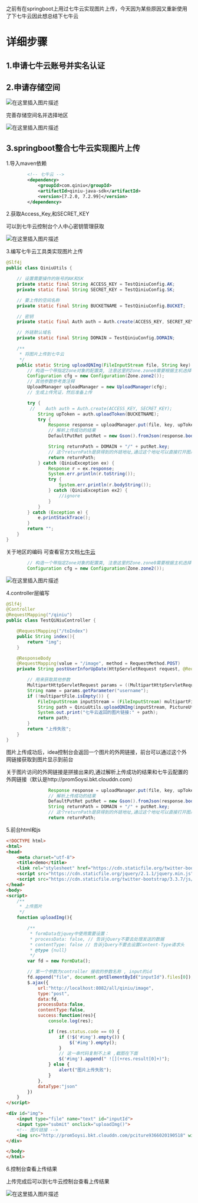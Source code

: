 之前有在springboot上用过七牛云实现图片上传，今天因为某些原因又重新使用了下七牛云因此想总结下七牛云

# 详细步骤
## 1.申请七牛云账号并实名认证
## 2.申请存储空间

![在这里插入图片描述](https://img-blog.csdnimg.cn/20190518151032106.png)

完善存储空间名并选择地区

![在这里插入图片描述](https://img-blog.csdnimg.cn/20190518151104691.png?x-oss-process=image/watermark,type_ZmFuZ3poZW5naGVpdGk,shadow_10,text_aHR0cHM6Ly9ibG9nLmNzZG4ubmV0L3dlaXhpbl80MTkyMjI4OQ==,size_16,color_FFFFFF,t_70)

## 3.springboot整合七牛云实现图片上传

1.导入maven依赖
```xml
        <!-- 七牛云 -->
        <dependency>
            <groupId>com.qiniu</groupId>
            <artifactId>qiniu-java-sdk</artifactId>
            <version>[7.2.0, 7.2.99]</version>
        </dependency>
```

2.获取Access_Key,和SECRET_KEY

可以到七牛云控制台个人中心密钥管理获取

![在这里插入图片描述](https://img-blog.csdnimg.cn/20190518151728468.png?x-oss-process=image/watermark,type_ZmFuZ3poZW5naGVpdGk,shadow_10,text_aHR0cHM6Ly9ibG9nLmNzZG4ubmV0L3dlaXhpbl80MTkyMjI4OQ==,size_16,color_FFFFFF,t_70)

3.编写七牛云工具类实现图片上传

```java
@Slf4j
public class QiniuUtils {

    // 设置需要操作的账号的AK和SK
    private static final String ACCESS_KEY = TestQiniuConfig.AK;
    private static final String SECRET_KEY = TestQiniuConfig.SK;

    // 要上传的空间名称
    private static final String BUCKETNAME = TestQiniuConfig.BUCKET;

    // 密钥
    private static final Auth auth = Auth.create(ACCESS_KEY, SECRET_KEY);

    // 外链默认域名
    private static final String DOMAIN = TestQiniuConfig.DOMAIN;

    /**
     * 将图片上传到七牛云
     */
    public static String uploadQNImg(FileInputStream file, String key) {
        // 构造一个带指定Zone对象的配置类, 注意这里的Zone.zone0需要根据主机选择
        Configuration cfg = new Configuration(Zone.zone2());
        // 其他参数参考类注释
        UploadManager uploadManager = new UploadManager(cfg);
        // 生成上传凭证，然后准备上传

        try {
         //    Auth auth = Auth.create(ACCESS_KEY, SECRET_KEY);
            String upToken = auth.uploadToken(BUCKETNAME);
            try {
                Response response = uploadManager.put(file, key, upToken, null, null);
                // 解析上传成功的结果
                DefaultPutRet putRet = new Gson().fromJson(response.bodyString(), DefaultPutRet.class);

                String returnPath = DOMAIN + "/" + putRet.key;
                // 这个returnPath是获得到的外链地址,通过这个地址可以直接打开图片
                return returnPath;
            } catch (QiniuException ex) {
                Response r = ex.response;
                System.err.println(r.toString());
                try {
                    System.err.println(r.bodyString());
                } catch (QiniuException ex2) {
                    //ignore
                }
            }
        } catch (Exception e) {
            e.printStackTrace();
        }
        return "";
    }
}
```


关于地区的编码 可查看官方文档[七牛云](https://developer.qiniu.com/kodo/manual/1671/region-endpoint)

```java
        // 构造一个带指定Zone对象的配置类, 注意这里的Zone.zone0需要根据主机选择
        Configuration cfg = new Configuration(Zone.zone2());
```

![在这里插入图片描述](https://img-blog.csdnimg.cn/20190518153236593.png?x-oss-process=image/watermark,type_ZmFuZ3poZW5naGVpdGk,shadow_10,text_aHR0cHM6Ly9ibG9nLmNzZG4ubmV0L3dlaXhpbl80MTkyMjI4OQ==,size_16,color_FFFFFF,t_70)


4.controller层编写
```java
@Slf4j
@Controller
@RequestMapping("/qiniu")
public class TestQiNiuController {

    @RequestMapping("/toIndex")
    public String index(){
        return "img";
    }

    @ResponseBody
    @RequestMapping(value = "/image", method = RequestMethod.POST)
    private String postUserInforUpDate(HttpServletRequest request, @RequestParam("file") MultipartFile multipartFile) throws IOException {

        // 用来获取其他参数
        MultipartHttpServletRequest params = ((MultipartHttpServletRequest) request);
        String name = params.getParameter("username");
        if (!multipartFile.isEmpty()) {
            FileInputStream inputStream = (FileInputStream) multipartFile.getInputStream();
            String path = QiniuUtils.uploadQNImg(inputStream, PictureUtil.getRandomFileName()); // KeyUtil.genUniqueKey()生成图片的随机名
            System.out.print("七牛云返回的图片链接:" + path);
            return path;
        }
        return "上传失败";
    }
}
```

图片上传成功后，idea控制台会返回一个图片的外网链接，前台可以通过这个外网链接获取到图片显示到前台

关于图片访问的外网链接是拼接出来的,通过解析上传成功的结果和七牛云配置的外网链接（默认是http://prom5oysi.bkt.clouddn.com）
```java
                Response response = uploadManager.put(file, key, upToken, null, null);
                // 解析上传成功的结果
                DefaultPutRet putRet = new Gson().fromJson(response.bodyString(), DefaultPutRet.class);
                String returnPath = DOMAIN + "/" + putRet.key;
                // 这个returnPath是获得到的外链地址,通过这个地址可以直接打开图片
                return returnPath;

```

5.前台html和js
```html
<!DOCTYPE html>
<html>
<head>
    <meta charset="utf-8">
    <title>demo</title>
    <link rel="stylesheet" href="https://cdn.staticfile.org/twitter-bootstrap/3.3.7/css/bootstrap.min.css">
    <script src="https://cdn.staticfile.org/jquery/2.1.1/jquery.min.js"></script>
    <script src="https://cdn.staticfile.org/twitter-bootstrap/3.3.7/js/bootstrap.min.js"></script>
</head>
<body>
<script>
    /**
     * 上传图片
     */
    function uploadImg(){

        /**
         * formData在jquey中使用需要设置：
         * processData: false, // 告诉jQuery不要去处理发送的数据
         * contentType: false // 告诉jQuery不要去设置Content-Type请求头
         * @type {null}
         */
        var fd = new FormData();

        // 第一个参数为controller 接收的参数名称 , input的id
        fd.append("file", document.getElementById("inputId").files[0]);
        $.ajax({
            url:"http://localhost:8082/all/qiniu/image",
            type:"post",
            data:fd,
            processData:false,
            contentType:false,
            success:function(res){
                console.log(res);

                if (res.status.code == 0) {
                    if (!$('#img').empty()) {
                        $('#img').empty();
                    }
                    // 这一串代码复制不上来 ,截图在下面
                    $('#img').append(" ![](+res.result[0]+)");
                } else {
                    alert("图片上传失败");
                }
            },
            dataType:"json"
        })
    }
</script>

<div id="img">
    <input type="file" name="text" id="inputId">
    <input type="submit" onclick="uploadImg()">
    <!-- 图片链接 -->
    <img src="http://prom5oysi.bkt.clouddn.com/pciture9366020190518" width="1000px">
</div>

</body>
</html>
```

6.控制台查看上传结果

上传完成后可以到七牛云控制台查看上传结果

![在这里插入图片描述](https://img-blog.csdnimg.cn/20190518152733215.png?x-oss-process=image/watermark,type_ZmFuZ3poZW5naGVpdGk,shadow_10,text_aHR0cHM6Ly9ibG9nLmNzZG4ubmV0L3dlaXhpbl80MTkyMjI4OQ==,size_16,color_FFFFFF,t_70)